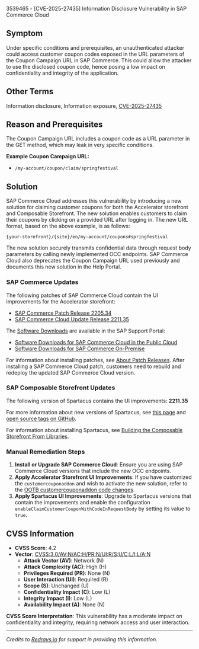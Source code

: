 3539465 - [CVE-2025-27435] Information Disclosure Vulnerability in SAP Commerce Cloud

## Symptom

Under specific conditions and prerequisites, an unauthenticated attacker could access customer coupon codes exposed in the URL parameters of the Coupon Campaign URL in SAP Commerce. This could allow the attacker to use the disclosed coupon code, hence posing a low impact on confidentiality and integrity of the application.

## Other Terms

Information disclosure, Information exposure, [CVE-2025-27435](https://www.cve.org/CVERecord?id=CVE-2025-27435)

## Reason and Prerequisites

The Coupon Campaign URL includes a coupon code as a URL parameter in the GET method, which may leak in very specific conditions.

**Example Coupon Campaign URL:**
- `/my-account/coupon/claim/springfestival`

## Solution

SAP Commerce Cloud addresses this vulnerability by introducing a new solution for claiming customer coupons for both the Accelerator storefront and Composable Storefront. The new solution enables customers to claim their coupons by clicking on a provided URL after logging in. The new URL format, based on the above example, is as follows:
```
{your-storefront}/{site}/en/my-account/coupons#springfestival
```

The new solution securely transmits confidential data through request body parameters by calling newly implemented OCC endpoints. SAP Commerce Cloud also deprecates the Coupon Campaign URL used previously and documents this new solution in the Help Portal.

### SAP Commerce Updates

The following patches of SAP Commerce Cloud contain the UI improvements for the Accelerator storefront:
- [SAP Commerce Patch Release 2205.34](https://help.sap.com/docs/SAP_COMMERCE/eed845124da0491e875df8139c4e6e8c/f9b65161e1e645249542e59f42f64a7b.html)
- [SAP Commerce Cloud Update Release 2211.35](https://help.sap.com/docs/SAP_COMMERCE_CLOUD_PUBLIC_CLOUD/12be4ac419604b01aabb1adeb2c4c8a2/f9b65161e1e645249542e59f42f64a7b.html)

The [Software Downloads](https://me.sap.com/#/softwarecenter/template/products/_APP=00200682500000001943&_EVENT=NEXT&HEADER=Y&FUNCTIONBAR=Y&EVENT=TREE&NE=NAVIGATE&ENR=73555000100800001224&V=MAINT&TA=ACTUAL/SAP%20COMMERCE%20CLOUD%20V2) are available in the SAP Support Portal:

- [Software Downloads for SAP Commerce Cloud in the Public Cloud](https://launchpad.support.sap.com/#/softwarecenter/template/products/_APP=00200682500000001943&_EVENT=NEXT&HEADER=Y&FUNCTIONBAR=Y&EVENT=TREE&NE=NAVIGATE&ENR=73555000100800001224&V=MAINT&TA=ACTUAL/SAP%20COMMERCE%20CLOUD%20V2)
- [Software Downloads for SAP Commerce On-Premise](https://launchpad.support.sap.com/#/softwarecenter/template/products/%20_APP=00200682500000001943&_EVENT=DISPHIER&HEADER=Y&FUNCTIONBAR=N&EVENT=TREE&NE=NAVIGATE&ENR=67837800100800007216&V=INST&TA=ACTUAL&PAGE=SEARCH/SAP%20COMMERCE)

For information about installing patches, see [About Patch Releases](https://help.sap.com/docs/SAP_COMMERCE_CLOUD_PUBLIC_CLOUD/75d4c3895cb346008545900bffe851ce/8c25978386691014b4abdd61376acd24.html?locale=en-US). After installing a SAP Commerce Cloud patch, customers need to rebuild and redeploy the updated SAP Commerce Cloud version.

### SAP Composable Storefront Updates

The following version of Spartacus contains the UI improvements: **2211.35**

For more information about new versions of Spartacus, see [this page](https://help.sap.com/docs/SAP_COMMERCE_COMPOSABLE_STOREFRONT/6c7b98dbe68f4a508cac17a207182f4c/5ebbd2c8478a4874863a6b217c0aa2ba.html) and [open source tags on GitHub](https://github.com/SAP/spartacus/tags).

For information about installing Spartacus, see [Building the Composable Storefront From Libraries](https://help.sap.com/docs/SAP_COMMERCE_COMPOSABLE_STOREFRONT/cfcf687ce2544bba9799aa6c8314ecd0/5de67850bd8d487181fef9c9ba59a31d.html#loio5de67850bd8d487181fef9c9ba59a31d).

### Manual Remediation Steps

1. **Install or Upgrade SAP Commerce Cloud**: Ensure you are using SAP Commerce Cloud versions that include the new OCC endpoints.
2. **Apply Accelerator Storefront UI Improvements**: If you have customized the `customercouponaddon` and wish to activate the new solution, refer to the [OOTB customercouponaddon code changes](https://help.sap.com/docs/SAP_COMMERCE_CLOUD_PUBLIC_CLOUD/75d4c3895cb346008545900bffe851ce/53118c4205b242ee9c1755bae1d54a2f.html#customer-coupon-campaign-url-deprecation).
3. **Apply Spartacus UI Improvements**: Upgrade to Spartacus versions that contain the improvements and enable the configuration `enableClaimCustomerCouponWithCodeInRequestBody` by setting its value to `true`.

## CVSS Information

- **CVSS Score**: 4.2
- **Vector**: [CVSS:3.0/AV:N/AC:H/PR:N/UI:R/S:U/C:L/I:L/A:N](https://www.first.org/cvss/calculator/3.0#CVSS:3.0/AV:N/AC:H/PR:N/UI:R/S:U/C:L/I:L/A:N)
  - **Attack Vector (AV)**: Network (N)
  - **Attack Complexity (AC)**: High (H)
  - **Privileges Required (PR)**: None (N)
  - **User Interaction (UI)**: Required (R)
  - **Scope (S)**: Unchanged (U)
  - **Confidentiality Impact (C)**: Low (L)
  - **Integrity Impact (I)**: Low (L)
  - **Availability Impact (A)**: None (N)

**CVSS Score Interpretation**: This vulnerability has a moderate impact on confidentiality and integrity, requiring network access and user interaction.

---

*Credits to [Redrays.io](https://redrays.io) for support in providing this information.*